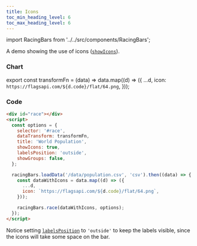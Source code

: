 ```yaml
---
title: Icons
toc_min_heading_level: 6
toc_max_heading_level: 6
---
```


import RacingBars from '../../src/components/RacingBars';

A demo showing the use of icons ([`showIcons`](/docs/documentation/options#showicons)).

<!--truncate-->

### Chart

export const transformFn = (data) => data.map((d) => ({
...d,
icon: `https://flagsapi.com/${d.code}/flat/64.png`,
}));

<div className="gallery">
  <RacingBars
    dataUrl="/data/population.csv"
    dataType="csv"
    dataTransform={transformFn}
    title="World Population in 60 Years"
    showIcons={true}
    labelsPosition="outside"
    showGroups={false}
  />
</div>

### Code

```html {7,8}
<div id="race"></div>
<script>
  const options = {
    selector: '#race',
    dataTransform: transformFn,
    title: 'World Population',
    showIcons: true,
    labelsPosition: 'outside',
    showGroups: false,
  };

  racingBars.loadData('/data/population.csv', 'csv').then((data) => {
    const dataWithIcons = data.map((d) => ({
      ...d,
      icon: `https://flagsapi.com/${d.code}/flat/64.png`,
    }));

    racingBars.race(dataWithIcons, options);
  });
</script>
```

Notice setting [`labelsPosition`](/docs/documentation/options#labelsposition) to `'outside'` to keep the labels visible, since the icons will take some space on the bar.
